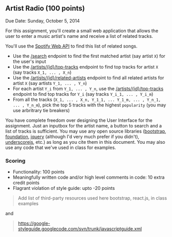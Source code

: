 ## Artist Radio (100 points)

Due Date: Sunday, October 5, 2014

For this assignment, you'll create a small web application that allows the user to enter a music artist's name and receive a list of related tracks.

You'll use the [Spotify Web API](https://developer.spotify.com/web-api/endpoint-reference/) to find this list of related songs.

- Use the [/search](https://developer.spotify.com/web-api/search-item/) endpoint to find the first matched artist (say artist `X`) for the user's input
- Use the [/artists/{id}/top-tracks](https://developer.spotify.com/web-api/get-artists-top-tracks/) endpoint to find top tracks for artist `X` (say tracks `X_1, ... , X_n`)
- Use the [/artists/{id}/related-artists](https://developer.spotify.com/web-api/get-related-artists/) endpoint to find all related artists for artist `X` (say artists `Y_1, ... , Y_n`)
- For each artist `Y_i` from `Y_1, ... , Y_n`, use the [/artists/{id}/top-tracks](https://developer.spotify.com/web-api/get-artists-top-tracks/) endpoint to find top tracks for `Y_i` (say tracks `Y_i_1, ... , Y_i_m`)
- From all the tracks (`X_1, ... , X_n, Y_1_1, ... Y_1_m, ... , Y_n_1, ... , Y_n_m`), pick the top 5 tracks with the highest `popularity` (you may use arbritrary tie breakers)

You have complete freedom over designing the User Interface for the assignment. Just an inputbox for the artist name, a button to search and a list of tracks is sufficient. You may use any open source libraries ([bootstrap](http://getbootstrap.com/), [foundation](http://foundation.zurb.com/), [jquery](http://jquery.com/) (although I'd very much prefer if you didn't), [underscorejs](http://underscorejs.org/), etc.) as long as you cite them in this document. You may also use any code that we've used in class for examples.

### Scoring
- Functionality: 100 points
- Meaningfully written code and/or high level comments in code: 10 extra credit points
- Flagrant violation of style guide: upto -20 points


> Add list of third-party resources used here
> bootstrap, react.js, in class examples

and

> https://google-styleguide.googlecode.com/svn/trunk/javascriptguide.xml
